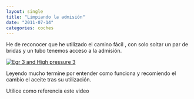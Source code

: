 ```yaml
---
layout: single
title: "Limpiando la admisión"
date: "2011-07-14"
categories: coches
---
```


He de reconocer que he utilizado el camino fácil , con solo soltar un par de bridas y un tubo tenemos acceso a la admisión.

[![](images/135.png "Egr 3 and High pressure 3")](https://www.wynnoil.co.uk/products-wynns-featured-egr3.htm "EGR 3 Wynns")

Leyendo mucho termine por entender como funciona y recomiendo el cambio el aceite tras su utilización.

Utilice como referencia este video
